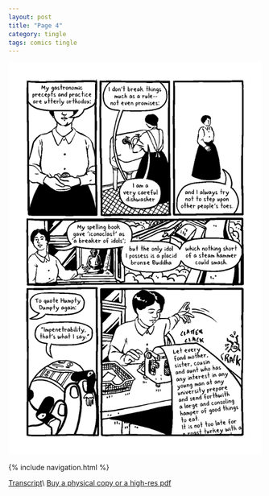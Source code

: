 ```yaml
---
layout: post
title: "Page 4"
category: tingle
tags: comics tingle
---
```


![Cover](/assets/misstingle/4.png)

{% include navigation.html %}

[Transcript](/tingle/2022/11/30/tingletranscript)\\
[Buy a physical copy ](https://audmcname.bigcartel.com)[or a high-res pdf](https://audmcname.itch.io)
